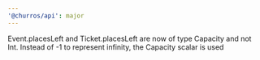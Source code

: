 ```yaml
---
'@churros/api': major
---
```


Event.placesLeft and Ticket.placesLeft are now of type Capacity and not Int. Instead of -1 to represent infinity, the Capacity scalar is used
